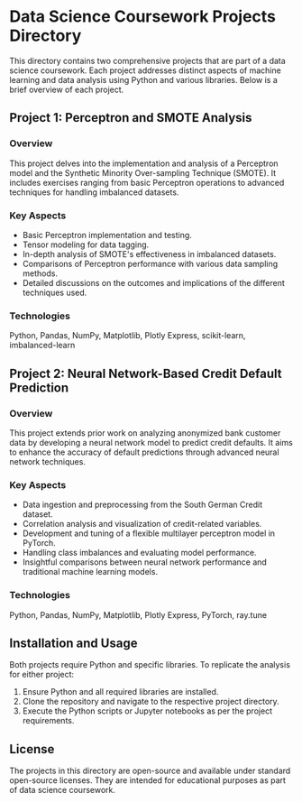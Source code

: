 # Data Science Coursework Projects Directory

This directory contains two comprehensive projects that are part of a data science coursework. Each project addresses distinct aspects of machine learning and data analysis using Python and various libraries. Below is a brief overview of each project.

## Project 1: Perceptron and SMOTE Analysis

### Overview
This project delves into the implementation and analysis of a Perceptron model and the Synthetic Minority Over-sampling Technique (SMOTE). It includes exercises ranging from basic Perceptron operations to advanced techniques for handling imbalanced datasets.

### Key Aspects
- Basic Perceptron implementation and testing.
- Tensor modeling for data tagging.
- In-depth analysis of SMOTE's effectiveness in imbalanced datasets.
- Comparisons of Perceptron performance with various data sampling methods.
- Detailed discussions on the outcomes and implications of the different techniques used.

### Technologies
Python, Pandas, NumPy, Matplotlib, Plotly Express, scikit-learn, imbalanced-learn

## Project 2: Neural Network-Based Credit Default Prediction

### Overview
This project extends prior work on analyzing anonymized bank customer data by developing a neural network model to predict credit defaults. It aims to enhance the accuracy of default predictions through advanced neural network techniques.

### Key Aspects
- Data ingestion and preprocessing from the South German Credit dataset.
- Correlation analysis and visualization of credit-related variables.
- Development and tuning of a flexible multilayer perceptron model in PyTorch.
- Handling class imbalances and evaluating model performance.
- Insightful comparisons between neural network performance and traditional machine learning models.

### Technologies
Python, Pandas, NumPy, Matplotlib, Plotly Express, PyTorch, ray.tune

## Installation and Usage
Both projects require Python and specific libraries. To replicate the analysis for either project:
1. Ensure Python and all required libraries are installed.
2. Clone the repository and navigate to the respective project directory.
3. Execute the Python scripts or Jupyter notebooks as per the project requirements.

## License
The projects in this directory are open-source and available under standard open-source licenses. They are intended for educational purposes as part of data science coursework.

